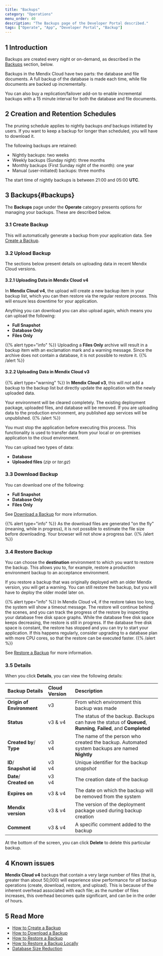 ```yaml
---
title: "Backups"
category: "Operations"
menu_order: 40
description: "The Backups page of the Developer Portal described."
tags: ["Operate", "App", "Developer Portal", "Backup"]
---
```


## 1 Introduction

Backups are created every night or on-demand, as described in the [Backups](#backups) section, below.

Backups in the Mendix Cloud have two parts: the database and file documents. A full backup of the database is made each time, while file documents are backed up incrementally. 

You can also buy a replication/failover add-on to enable incremental backups with a 15 minute interval for both the database and file documents.

## 2 Creation and Retention Schedules

The pruning schedule applies to nightly backups *and* backups initiated by users. If you want to keep a backup for longer than scheduled, you will have to download it.

The following backups are retained:

* Nightly backups: two weeks
* Weekly backups (Sunday night): three months
* Monthly backups (First Sunday night of the month): one year
* Manual (user-initiated) backups: three months

The start time of nightly backups is between 21:00 and 05:00 **UTC**.

## 3 Backups{#backups}

The **Backups** page under the **Operate** category presents options for managing your backups. These are described below.

### 3.1 Create Backup

This will automatically generate a backup from your application data. See [Create a Backup](create-backup).

### 3.2 Upload Backup

The sections below present details on uploading data in recent Mendix Cloud versions.

#### 3.2.1 Uploading Data in Mendix Cloud v4

In **Mendix Cloud v4**, the upload will create a new backup item in your backup list, which you can then restore via the regular restore process. This will ensure less downtime for your application. 

Anything you can download you can also upload again, which means you can upload the following:

* **Full Snapshot**
* **Database Only**
* **Files Only**

{{% alert type="info" %}}
Uploading a **Files Only** archive will result in a backup item with an exclamation mark and a warning message. Since the archive does not contain a database, it is not possible to restore it.
{{% /alert %}}

#### 3.2.2 Uploading Data in Mendix Cloud v3

{{% alert type="warning" %}}
In **Mendix Cloud v3**, this will *not* add a backup to the backup list but directly update the application with the newly uploaded data.

Your environment will be cleared completely. The existing deployment package, uploaded files, and database will be removed. If you are uploading data to the production environment, any published app services will be unpublished.
{{% /alert %}}

You must stop the application before executing this process. This functionality is used to transfer data from your local or on-premises application to the cloud environment.

You can upload two types of data:

* **Database**
* **Uploaded files** (*zip* or *tar.gz*)

### 3.3 Download Backup

You can download one of the following: 

* **Full Snapshot**
* **Database Only**
* **Files Only**

See [Download a Backup](download-backup) for more information.

{{% alert type="info" %}}
As the download files are generated "on the fly" (meaning, while in progress), it is not possible to estimate the file size before downloading. Your browser will not show a progress bar.
{{% /alert %}}

### 3.4 Restore Backup

You can choose the **destination** environment to which you want to restore the backup. This allows you to, for example, restore a production environment backup to an acceptance environment.

If you restore a backup that was originally deployed with an older Mendix version, you will get a warning. You can still restore the backup, but you will have to deploy the older model later on. 

{{% alert type="info" %}}
In Mendix Cloud v4, if the restore takes too long, the system will show a timeout message. The restore will continue behind the scenes, and you can track the progress of the restore by inspecting your database free disk space graphs. While the database free disk space keeps decreasing, the restore is still in progress. If the database free disk space is constant, the restore has stopped and you can try to start your application. If this happens regularly, consider upgrading to a database plan with more CPU cores, so that the restore can be executed faster.
{{% /alert %}}

See [Restore a Backup](restore-backup) for more information.

### 3.5 Details

When you click **Details**, you can view the following details:

Backup Details | Cloud Version | Description
:---|:---|:---
**Origin of Environment** | v3 | From which environment this backup was made
**Status** | v3 & v4 | The status of the backup. Backups can have the status of **Queued**, **Running**, **Failed**, and **Completed**
**Created by**/ <br /> **Type** | v3 <br /> v4 | The name of the person who created the backup. Automated system backups are named **Nightly**
**ID**/ <br /> **Snapshot id** | v3 <br /> v4 | Unique identifier for the backup *snapshot*
**Date**/ <br /> **Created on** | v3 <br /> v4 | The creation date of the backup
**Expires on** | v3 & v4 | The date on which the backup will be removed from the system
**Mendix version** | v3 & v4 | The version of the deployment package used during backup creation
**Comment** | v3 & v4 | A specific comment added to the backup

At the bottom of the screen, you can click **Delete** to delete this particular backup.

## 4 Known issues

**Mendix Cloud v4** backups that contain a very large number of files (that is, greater than about 50,000) will experience slow performance for _all_ backup operations (create, download, restore, and upload). This is because of the inherent overhead associated with each file; as the number of files increases, this overhead becomes quite significant, and can be in the order of hours.

## 5 Read More

* [How to Create a Backup](create-backup)
* [How to Download a Backup](download-backup)
* [How to Restore a Backup](restore-backup)
* [How to Restore a Backup Locally](database-size-reduction)
* [Database Size Reduction](database-size-reduction)
